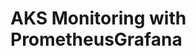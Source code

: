 # AKS Monitoring with PrometheusGrafana                                                                                                                                                                                             
